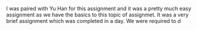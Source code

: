 I was paired with Yu Han for this assignment and it was a pretty much easy assignment as we have the basics to this topic of assignmet. It was a very brief assignment which was completed in a day. We were required to d
